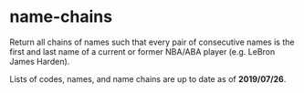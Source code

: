 # name-chains
Return all chains of names such that every pair of consecutive names is the first and last name of a current or former NBA/ABA player (e.g. LeBron James Harden).

Lists of codes, names, and name chains are up to date as of **2019/07/26**.
